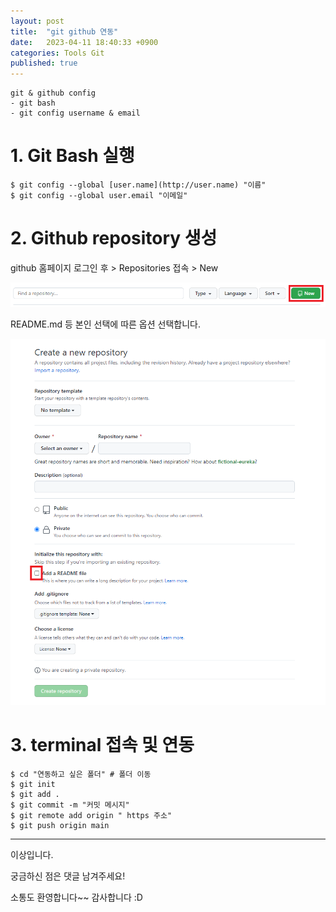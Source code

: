 ```yaml
---
layout: post
title:  "git github 연동"
date:   2023-04-11 18:40:33 +0900
categories: Tools Git
published: true
---
```

```
git & github config
- git bash
- git config username & email
```

# 1. Git Bash 실행

```
$ git config --global [user.name](http://user.name) "이름"
$ git config --global user.email "이메일"
```

# 2. Github repository 생성

github 홈페이지 로그인 후 > Repositories 접속 > New

![github_connect1](/assets/img/Tools/Git/2023-04-11-%08github_connect/github_connect1.png)

README.md 등 본인 선택에 따른 옵션 선택합니다.

![github_connect2](/assets/img/Tools/Git/2023-04-11-%08github_connect/github_connect2.png)

# 3. terminal 접속 및 연동

```
$ cd "연동하고 싶은 폴더" # 폴더 이동
$ git init
$ git add .
$ git commit -m "커밋 메시지"
$ git remote add origin " https 주소"
$ git push origin main
```

---

이상입니다.

궁금하신 점은 댓글 남겨주세요!

소통도 환영합니다~~ 감사합니다 :D